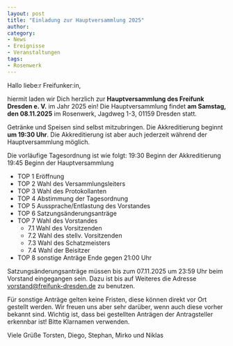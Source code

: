 ```yaml
---
layout: post
title: "Einladung zur Hauptversammlung 2025"
author: 
category:
- News
- Ereignisse
- Veranstaltungen
tags:
- Rosenwerk
---
```


Hallo liebe:r Freifunker:in,

hiermit laden wir Dich herzlich zur **Hauptversammlung des Freifunk Dresden e. V.** im Jahr 2025 ein!
Die Hauptversammlung findet **am Samstag, den 08.11.2025** im Rosenwerk, Jagdweg 1-3, 01159 Dresden statt.

Getränke und Speisen sind selbst mitzubringen.
Die Akkreditierung beginnt **um 19:30 Uhr**. Die Akkreditierung ist aber auch jederzeit während der Hauptversammlung möglich.

Die vorläufige Tagesordnung ist wie folgt:
19:30 Beginn der Akkreditierung
19:45 Beginn der Hauptversammlung
- TOP 1 Eröffnung
- TOP 2 Wahl des Versammlungsleiters
- TOP 3 Wahl des Protokollanten
- TOP 4 Abstimmung der Tagesordnung
- TOP 5 Aussprache/Entlastung des Vorstandes
- TOP 6 Satzungsänderungsanträge
- TOP 7 Wahl des Vorstandes
  - 7.1 Wahl des Vorsitzenden
  - 7.2 Wahl des stellv. Vorsitzenden
  - 7.3 Wahl des Schatzmeisters
  - 7.4 Wahl der Beisitzer
- TOP 8 sonstige Anträge
Ende gegen 21:00 Uhr

Satzungsänderungsanträge müssen bis zum 07.11.2025 um 23:59 Uhr beim Vorstand eingegangen sein. Dazu ist bis auf Weiteres die Adresse vorstand@freifunk-dresden.de zu benutzen.

Für sonstige Anträge gelten keine Fristen, diese können direkt vor Ort gestellt werden. Wir freuen uns aber sehr darüber, wenn auch diese vorher bekannt sind. Wichtig ist, dass bei gestellten Anträgen der Antragsteller erkennbar ist! Bitte Klarnamen verwenden.

Viele Grüße
Torsten, Diego, Stephan, Mirko und Niklas